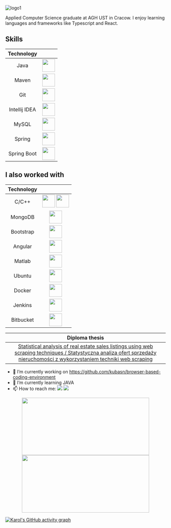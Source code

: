 ![logo1](https://user-images.githubusercontent.com/45312091/232583260-8e4cf6e7-4653-4a52-b02e-c49a7744cc83.gif)

Applied Computer Science graduate at AGH UST in Cracow. I enjoy learning languages and frameworks like Typescript and React.

## Skills

| Technology |  |
| :---: | :---: |
| Java | <img src="https://cdn.jsdelivr.net/gh/devicons/devicon/icons/java/java-original.svg" height="40" width="40"/> |
| Maven | <img src="https://user-images.githubusercontent.com/45312091/232590112-252a2e00-38f3-41ec-97ce-3d18b9ac8b96.svg" height="40" width="40" /> |
| Git | <img src="https://cdn.jsdelivr.net/gh/devicons/devicon/icons/git/git-original.svg" height="40" width="40" /> |
| Intellij IDEA | <img src="https://user-images.githubusercontent.com/45312091/232590274-2a9f14a2-faa5-4a21-8087-481c0635926c.svg" height="40" width="40" /> |
| MySQL | <img src="https://cdn.jsdelivr.net/gh/devicons/devicon/icons/tailwindcss/tailwindcss-original-wordmark.svg" height="40" width="40" /> |
| Spring | <img src="https://www.vectorlogo.zone/logos/springio/springio-icon.svg" height="40" width="40" /> |
| Spring Boot | <img src="https://www.vectorlogo.zone/logos/springio/springio-icon.svg" height="40" width="40" /> |


## I also worked with

| Technology |  |
| :---: | :---: |
| C/C++ | <img src="https://cdn.jsdelivr.net/gh/devicons/devicon/icons/c/c-original.svg" height="40" width="40" /> <img src="https://cdn.jsdelivr.net/gh/devicons/devicon/icons/cplusplus/cplusplus-original.svg" height="40" width="40" />    |
| MongoDB | <img src="https://cdn.jsdelivr.net/gh/devicons/devicon/icons/mongodb/mongodb-original-wordmark.svg" height="40" width="40" /> |
| Bootstrap | <img src="https://cdn.jsdelivr.net/gh/devicons/devicon/icons/bootstrap/bootstrap-original-wordmark.svg" height="40" width="40" /> |
| Angular | <img src="https://user-images.githubusercontent.com/45312091/232589044-cfb2b8ac-729c-49ae-98d4-10d360d6f521.svg" height="40" width="40" /> |
| Matlab | <img src="https://cdn.jsdelivr.net/gh/devicons/devicon/icons/matlab/matlab-original.svg" height="40" width="40" /> |
| Ubuntu | <img src="https://cdn.jsdelivr.net/gh/devicons/devicon/icons/ubuntu/ubuntu-plain-wordmark.svg" height="40" width="40" /> |
| Docker | <img src="https://user-images.githubusercontent.com/45312091/232589322-11ab803c-61ad-4fd0-99db-3313b6fd1ea2.svg" height="40" width="40" /> |
| Jenkins | <img src="https://user-images.githubusercontent.com/45312091/232589472-2226faad-d76f-47a7-bd9f-56c1f4bc93cc.svg" height="40" width="40" /> |
| Bitbucket | <img src="https://user-images.githubusercontent.com/45312091/232589774-1d550160-9c17-44a5-8a01-e02d42247bb9.svg" height="40" width="40" /> |


| Diploma thesis |
| :---: |
|  <a href="https://github.com/kubasn/praca-inzynierska-engineer-thesis-"> Statistical analysis of real estate sales listings using web scraping techniques / Statystyczna analiza ofert sprzedaży nieruchomości z wykorzystaniem techniki web scraping </a>   |

          
- 🔭 I’m currently working on https://github.com/kubasn/browser-based-coding-environment 
- 🌱 I’m currently learning JAVA
- 📫 How to reach me: <a href = "mailto:kmat962@gmail.com"><img src="https://img.shields.io/badge/-Gmail-%23333?style=for-the-badge&logo=gmail&logoColor=white" target="_blank"></a> <a href="https://www.linkedin.com/in/karol-matoga-b69868170/" target="_blank"><img src="https://img.shields.io/badge/-LinkedIn-%230077B5?style=for-the-badge&logo=linkedin&logoColor=white" target="_blank"></a> 



<div align="center">
  <a href="https://github.com/karol1999">
  <img height="180" width="400" src="https://github-readme-stats.vercel.app/api?username=karol1999n&show_icons=true&theme=tokyonight&include_all_commits=true&count_private=true"/>
  <img height="180" width="400" src="https://github-readme-stats.vercel.app/api/top-langs/?username=karol1999&layout=compact&langs_count=7&theme=tokyonight"/>
</div>

[![Karol's GitHub activity graph](https://activity-graph.herokuapp.com/graph?username=karol1999&&theme=xcode)](https://github.com/karol1999)
